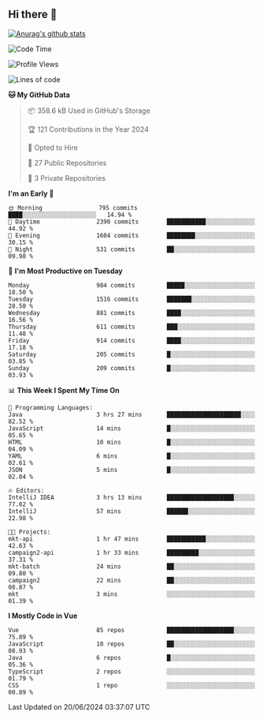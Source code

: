 ## Hi there 👋

[![Anurag's github stats](https://github-readme-stats.vercel.app/api?username=Songwonseok)](https://github.com/anuraghazra/github-readme-stats)



<!--START_SECTION:waka-->
![Code Time](http://img.shields.io/badge/Code%20Time-2%2C863%20hrs%2035%20mins-blue)

![Profile Views](http://img.shields.io/badge/Profile%20Views-0-blue)

![Lines of code](https://img.shields.io/badge/From%20Hello%20World%20I%27ve%20Written-34.8%20million%20lines%20of%20code-blue)

**🐱 My GitHub Data** 

> 📦 358.6 kB Used in GitHub's Storage 
 > 
> 🏆 121 Contributions in the Year 2024
 > 
> 💼 Opted to Hire
 > 
> 📜 27 Public Repositories 
 > 
> 🔑 3 Private Repositories 
 > 
**I'm an Early 🐤** 

```text
🌞 Morning                795 commits         ████░░░░░░░░░░░░░░░░░░░░░   14.94 % 
🌆 Daytime                2390 commits        ███████████░░░░░░░░░░░░░░   44.92 % 
🌃 Evening                1604 commits        ████████░░░░░░░░░░░░░░░░░   30.15 % 
🌙 Night                  531 commits         ██░░░░░░░░░░░░░░░░░░░░░░░   09.98 % 
```
📅 **I'm Most Productive on Tuesday** 

```text
Monday                   984 commits         █████░░░░░░░░░░░░░░░░░░░░   18.50 % 
Tuesday                  1516 commits        ███████░░░░░░░░░░░░░░░░░░   28.50 % 
Wednesday                881 commits         ████░░░░░░░░░░░░░░░░░░░░░   16.56 % 
Thursday                 611 commits         ███░░░░░░░░░░░░░░░░░░░░░░   11.48 % 
Friday                   914 commits         ████░░░░░░░░░░░░░░░░░░░░░   17.18 % 
Saturday                 205 commits         █░░░░░░░░░░░░░░░░░░░░░░░░   03.85 % 
Sunday                   209 commits         █░░░░░░░░░░░░░░░░░░░░░░░░   03.93 % 
```


📊 **This Week I Spent My Time On** 

```text
💬 Programming Languages: 
Java                     3 hrs 27 mins       █████████████████████░░░░   82.52 % 
JavaScript               14 mins             █░░░░░░░░░░░░░░░░░░░░░░░░   05.65 % 
HTML                     10 mins             █░░░░░░░░░░░░░░░░░░░░░░░░   04.09 % 
YAML                     6 mins              █░░░░░░░░░░░░░░░░░░░░░░░░   02.61 % 
JSON                     5 mins              █░░░░░░░░░░░░░░░░░░░░░░░░   02.04 % 

🔥 Editors: 
IntelliJ IDEA            3 hrs 13 mins       ███████████████████░░░░░░   77.02 % 
IntelliJ                 57 mins             ██████░░░░░░░░░░░░░░░░░░░   22.98 % 

🐱‍💻 Projects: 
mkt-api                  1 hr 47 mins        ███████████░░░░░░░░░░░░░░   42.63 % 
campaign2-api            1 hr 33 mins        █████████░░░░░░░░░░░░░░░░   37.31 % 
mkt-batch                24 mins             ██░░░░░░░░░░░░░░░░░░░░░░░   09.80 % 
campaign2                22 mins             ██░░░░░░░░░░░░░░░░░░░░░░░   08.87 % 
mkt                      3 mins              ░░░░░░░░░░░░░░░░░░░░░░░░░   01.39 % 
```

**I Mostly Code in Vue** 

```text
Vue                      85 repos            ███████████████████░░░░░░   75.89 % 
JavaScript               10 repos            ██░░░░░░░░░░░░░░░░░░░░░░░   08.93 % 
Java                     6 repos             █░░░░░░░░░░░░░░░░░░░░░░░░   05.36 % 
TypeScript               2 repos             ░░░░░░░░░░░░░░░░░░░░░░░░░   01.79 % 
CSS                      1 repo              ░░░░░░░░░░░░░░░░░░░░░░░░░   00.89 % 
```




 Last Updated on 20/06/2024 03:37:07 UTC
<!--END_SECTION:waka-->
